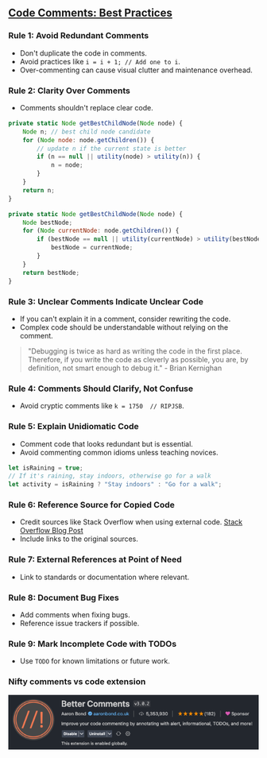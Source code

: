 ## [Code Comments: Best Practices](https://stackoverflow.blog/2021/12/23/best-practices-for-writing-code-comments/)

### **Rule 1**: Avoid Redundant Comments

- Don't duplicate the code in comments.
- Avoid practices like `i = i + 1; // Add one to i`.
- Over-commenting can cause visual clutter and maintenance overhead.

### **Rule 2**: Clarity Over Comments

- Comments shouldn't replace clear code.

```javascript
private static Node getBestChildNode(Node node) {
    Node n; // best child node candidate
    for (Node node: node.getChildren()) {
        // update n if the current state is better
        if (n == null || utility(node) > utility(n)) {
            n = node;
        }
    }
    return n;
}
```

```javascript
private static Node getBestChildNode(Node node) {
    Node bestNode;
    for (Node currentNode: node.getChildren()) {
        if (bestNode == null || utility(currentNode) > utility(bestNode)) {
            bestNode = currentNode;
        }
    }
    return bestNode;
}
```

### **Rule 3**: Unclear Comments Indicate Unclear Code

- If you can't explain it in a comment, consider rewriting the code.
- Complex code should be understandable without relying on the comment.

> "Debugging is twice as hard as writing the code in the first place. Therefore, if you write the code as cleverly as possible, you are, by definition, not smart enough to debug it." - Brian Kernighan

### **Rule 4**: Comments Should Clarify, Not Confuse

- Avoid cryptic comments like `k = 1750  // RIPJSB`.

### **Rule 5**: Explain Unidiomatic Code

- Comment code that looks redundant but is essential.
- Avoid commenting common idioms unless teaching novices.

```javascript
let isRaining = true;
// If it's raining, stay indoors, otherwise go for a walk
let activity = isRaining ? "Stay indoors" : "Go for a walk";
```

### **Rule 6**: Reference Source for Copied Code

- Credit sources like Stack Overflow when using external code. [Stack Overflow Blog Post](https://stackoverflow.blog/2021/12/23/best-practices-for-writing-code-comments/)
- Include links to the original sources.

### **Rule 7**: External References at Point of Need

- Link to standards or documentation where relevant.

### **Rule 8**: Document Bug Fixes

- Add comments when fixing bugs.
- Reference issue trackers if possible.

### **Rule 9**: Mark Incomplete Code with TODOs

- Use `TODO` for known limitations or future work.

### **Nifty comments vs code extension**

![better comments](image.png)
